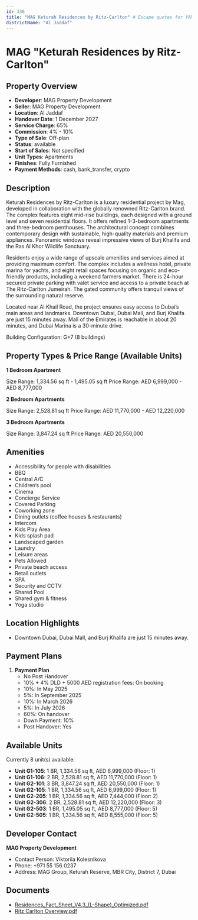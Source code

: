 ```yaml
---
id: 336
title: "MAG Keturah Residences by Ritz-Carlton" # Escape quotes for YAML string
districtName: "Al Jaddaf"
---
```


# MAG "Keturah Residences by Ritz-Carlton"

## Property Overview
- **Developer**: MAG Property Development
- **Seller**: MAG Property Development
- **Location**: Al Jaddaf
- **Handover Date**: 1 December 2027
- **Service Charge**: 65%
- **Commission**: 4% - 10%
- **Type of Sale**: Off-plan
- **Status**: available
- **Start of Sales**: Not specified
- **Unit Types**: Apartments
- **Finishes**: Fully Furnished
- **Payment Methods**: cash, bank_transfer, crypto

## Description
Keturah Residences by Ritz-Carlton is a luxury residential project by Mag, developed in collaboration with the globally renowned Ritz-Carlton brand. The complex features eight mid-rise buildings, each designed with a ground level and seven residential floors. It offers refined 1-3-bedroom apartments and three-bedroom penthouses. The architectural concept combines contemporary design with sustainable, high-quality materials and premium appliances. Panoramic windows reveal impressive views of Burj Khalifa and the Ras Al Khor Wildlife Sanctuary.

Residents enjoy a wide range of upscale amenities and services aimed at providing maximum comfort. The complex includes a wellness hotel, private marina for yachts, and eight retail spaces focusing on organic and eco-friendly products, including a weekend farmers market. There is 24-hour secured private parking with valet service and access to a private beach at The Ritz-Carlton Jumeirah. The gated community offers tranquil views of the surrounding natural reserve.

Located near Al Khail Road, the project ensures easy access to Dubai’s main areas and landmarks. Downtown Dubai, Dubai Mall, and Burj Khalifa are just 15 minutes away. Mall of the Emirates is reachable in about 20 minutes, and Dubai Marina is a 30-minute drive.

Building Configuration: G+7 (8 buildings)

## Property Types & Price Range (Available Units)
**1 Bedroom Apartment**

Size Range: 1,334.56 sq ft - 1,495.05 sq ft
Price Range: AED 6,999,000 - AED 8,777,000

**2 Bedroom Apartments**

Size Range: 2,528.81 sq ft
Price Range: AED 11,770,000 - AED 12,220,000

**3 Bedroom Apartments**

Size Range: 3,847.24 sq ft
Price Range: AED 20,550,000

## Amenities
- Accessibility for people with disabilities
- BBQ
- Central A/C
- Children’s pool
- Cinema
- Concierge Service
- Covered Parking
- Coworking zone
- Dining outlets  (coffee houses & restaurants)
- Intercom
- Kids Play Area
- Kids splash pad
- Landscaped garden
- Laundry
- Leisure areas
- Pets Allowed
- Private beach access
- Retail outlets
- SPA
- Security and CCTV
- Shared Pool
- Shared gym & fitness
- Yoga studio

## Location Highlights
- Downtown Dubai, Dubai Mall, and Burj Khalifa are just 15 minutes away.

## Payment Plans
1. **Payment Plan**
   - No Post Handover
   - 10% + 4% DLD + 5000 AED registration fees: On booking
   - 10%: In May 2025
   - 5%: In September 2025
   - 10%: In March 2026
   - 5%: In July 2026
   - 60%: On handover
   - Down Payment: 10%
   - Post Handover: Yes

## Available Units
Currently 8 unit(s) available:
- **Unit G1-105**: 1 BR, 1,334.56 sq ft, AED 6,999,000 (Floor: 1)
- **Unit G1-106**: 2 BR, 2,528.81 sq ft, AED 11,770,000 (Floor: 1)
- **Unit G2-101**: 3 BR, 3,847.24 sq ft, AED 20,550,000 (Floor: 1)
- **Unit G2-105**: 1 BR, 1,334.56 sq ft, AED 6,999,000 (Floor: 1)
- **Unit G2-205**: 1 BR, 1,334.56 sq ft, AED 7,444,000 (Floor: 2)
- **Unit G2-306**: 2 BR, 2,528.81 sq ft, AED 12,220,000 (Floor: 3)
- **Unit G2-503**: 1 BR, 1,495.05 sq ft, AED 8,777,000 (Floor: 5)
- **Unit G2-505**: 1 BR, 1,334.56 sq ft, AED 8,555,000 (Floor: 5)

## Developer Contact
**MAG Property Development**
- Contact Person: Viktoriia Kolesnikova
- Phone: +971 55 156 0237
- Address: MAG Group, Keturah Reserve, MBR City, District 7, Dubai

## Documents
- [Residences_Fact_Sheet_V4.3_(L-Shape)_Optimized.pdf](https://cdn.geniemap.net/2023/08/02/PpsS2ZwOtRL1tGfRFUdmolhRqjInyIfzgk2XdMN4.pdf)
- [Ritz Carlton Overview.pdf](https://cdn.geniemap.net/2023/07/26/4xFKZ91u9JEcJu3XM1LubX0h48f30rf8ULPXi5LM.pdf)
